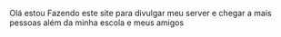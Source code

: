 Olá estou Fazendo este site para divulgar meu server e chegar a mais pessoas além da minha escola e meus amigos
